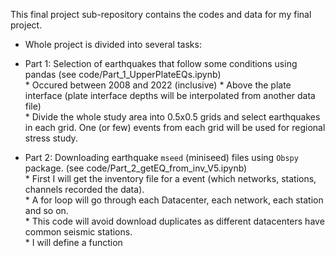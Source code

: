 This final project sub-repository contains the codes and data for my final project.
* Whole project is divided into several tasks:
* Part 1: Selection of earthquakes that follow some conditions using pandas
    (see code/Part_1_UpperPlateEQs.ipynb) \
        * Occured between 2008 and 2022 (inclusive)
        * Above the plate interface (plate interface depths will be interpolated from another data file) \
        * Divide the whole study area into 0.5x0.5 grids and select earthquakes in each grid. One (or few) events from each grid will be used for regional stress study.
        
* Part 2: Downloading earthquake `mseed` (miniseed) files using `Obspy` package.
    (see code/Part_2_getEQ_from_inv_V5.ipynb) \
        * First I will get the inventory file for a event (which networks, stations, channels recorded the data). \
        * A for loop will go through each Datacenter, each network, each station and so on. \
            * This code will avoid download duplicates as different datacenters have common seismic stations. \
        *  I will define a function 





<!-- Please ignore the following as I was not able to go that far I will do these step for my own research
        * Part 3: `(not included here)` Picking earthquake arrival times at each station using `PyRocko` package which is a UI based software and the `mseed` files from `Part 2`. This will produce a `txt` file containing earthquake arrival times, P-wave polarity (positve/negative), station location for each event ID. This is a manual process.
        * Part 4: Earthquake location determination using `grid search` method and checking location accuracy of depth given by USGS. This uses a lot of computing power as the whole study area will be divided into 3D cubes and calculate seismic raypath from source to station. I will try to use `parallel computing` in this step.
        * Part 5: Determine `Focal mechanism` of each major earthquake using `HASH` software (a fortran program widely used for this purpose). Focal mechanism is displayed as a `beachball` which shows areas of compressional and dialational stress around an earthquake.
        * Part 6: Use machine learning algorithms to determine `Focal mechanism` and compare them with calculated results from the `HASH` program. -->